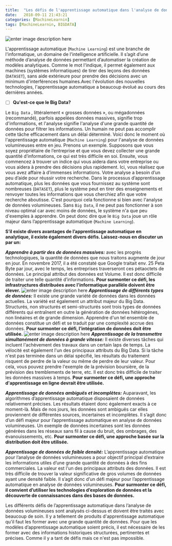 ```yaml
---
title:  "Les défis de l'apprentissage automatique dans l'analyse de données massives"
date:   2018-09-11 21:43:21
categories: [MachineLearnin]
tags: [MachineLearnin, BIGDATA]
---
```

![enter image description here](https://technofaq.org/wp-content/uploads/2018/01/1KzmIUYPmxgEHhXX7SlbP4w-620x350.jpeg)

L'apprentissage automatique (`Machine Learning`) est une branche de l'informatique, un domaine de l'intelligence artificielle. Il s’agit d’une méthode d’analyse de données permettant d’automatiser la création de modèles analytiques. Comme le mot l'indique, il permet également aux machines (systèmes informatiques) de tirer des leçons des données (`DATASET`), sans aide extérieure pour prendre des décisions avec un minimum d'interférences humaines.Avec l'évolution des nouvelles technologies, l'apprentissage automatique a beaucoup évolué au cours des dernières années.
 
 - [ ] **Qu'est-ce que le Big Data?**

Le `Big Data` , littéralement « grosses données », ou mégadonnées (recommandé), parfois appelées données massives, signifie trop d'informations, et l'analyse signifie l'analyse d'une grande quantité de données pour filtrer les informations. Un humain ne peut pas accomplir cette tâche efficacement dans un délai déterminé. Voici donc le moment où l'apprentissage automatique (`Machine Learning`) pour l'analyse de données volumineuses entre en jeu. Prenons un exemple. Supposons que vous soyez propriétaire de l’entreprise et que vous devez collecter une grande quantité d’informations, ce qui est très difficile en soi. Ensuite, vous commencez à trouver un indice qui vous aidera dans votre entreprise ou vous aidera à prendre des décisions plus rapidement. Ici, vous réalisez que vous avez affaire à d’immenses informations. Votre analyse a besoin d’un peu d’aide pour réussir votre recherche. Dans le processus d’apprentissage automatique, plus les données que vous fournissez au système sont nombreuses (`DATASET`), plus le système peut en tirer des enseignements et renvoyer toutes les informations que vous cherchiez afin que votre recherche aboutisse. C'est pourquoi cela fonctionne si bien avec l'analyse de données volumineuses. Sans `Big Data`, il ne peut pas fonctionner à son niveau optimal car avec moins de données, le système n'a que peu d'exemples à apprendre. On peut donc dire que le `Big Data` joue un rôle majeur dans l’apprentissage automatique (`Machine Learning`).

**S’il existe divers avantages de l’apprentissage automatique en analytique, il existe également divers défis. Laissez-nous en discuter un par un:**

***Apprendre à  partir des de données massives:*** avec les progrès technologiques, la quantité de données que nous traitons augmente de jour en jour. En novembre 2017, il a été constaté que Google traitait env. 25    Peta Byte par jour, avec le temps, les entreprises traverseront ces pétaoctets de données. Le principal attribut des données est Volume. Il est donc difficile de traiter une telle quantité d’informations. **Pour surmonter ce défi, les infrastructures distribuées avec l'informatique parallèle doivent être élever.**
![enter image description here](https://pbs.twimg.com/media/DFCyLpOWAAAC73q.jpg)
***Apprentissage de différents types de données:*** Il existe une grande variété de données dans les données actuelles. La variété est également un attribut majeur du Big Data. Structurés, non structurés et semi-structurés sont trois types de données différents qui entraînent en outre la génération de données hétérogènes, non linéaires et de grande dimension. Apprendre d'un tel ensemble de données constitue un défi et se traduit par une complexité accrue des données. **Pour surmonter ce défi, l’intégration de données doit être utilisée.**
![enter image description here](https://miro.medium.com/max/1400/1*W8JwjcT2OuZp5WMhKZ-Cuw.png)
***Apprentissage de la transmettre simultanément de données à grande vitesse:*** Il existe diverses tâches qui incluent l'achèvement des travaux dans un certain laps de temps. La vélocité est également l'un des principaux attributs du Big Data. Si la tâche n'est pas terminée dans un délai spécifié, les résultats du traitement risquent de perdre de la valeur ou même de perdre de leur valeur. Pour cela, vous pouvez prendre l'exemple de la prévision boursière, de la prévision des tremblements de terre, etc. Il est donc très difficile de traiter les données massives à temps. **Pour surmonter ce défi, une approche d'apprentissage en ligne devrait être utilisée.**

***Apprentissage de données ambiguës et incomplètes:*** Auparavant, les algorithmes d’apprentissage automatique disposaient de données relativement précises. Les résultats étaient donc également exacts à ce moment-là. Mais de nos jours, les données sont ambiguës car elles proviennent de différentes sources, incertaines et incomplètes. Il s’agit donc d’un défi majeur pour l’apprentissage automatique en analyse de données volumineuses. Un exemple de données incertaines sont les données générées dans les réseaux sans fil à cause du bruit, des ombrages, des évanouissements, etc. **Pour surmonter ce défi, une approche basée sur la distribution doit être utilisée.**

***Apprentissage de données de faible densité:*** L’apprentissage automatique pour l’analyse de données volumineuses a pour objectif principal d’extraire les informations utiles d’une grande quantité de données à des fins commerciales. La valeur est l'un des principaux attributs des données. Il est très difficile de trouver la valeur significative de gros volumes de données ayant une densité faible. Il s’agit donc d’un défi majeur pour l’apprentissage automatique en analyse de données volumineuses. **Pour surmonter ce défi, il convient d’utiliser les technologies d’exploration de données et la découverte de connaissances dans des bases de données.**

Les différents défis de l’apprentissage automatique dans l’analyse de données volumineuses sont analysés ci-dessus et doivent être traités avec beaucoup de soin. Il y a tellement de produits d'apprentissage automatique qu'il faut les former avec une grande quantité de données. Pour que les modèles d’apprentissage automatique soient précis, il est nécessaire de les former avec des informations historiques structurées, pertinentes et précises. Comme il y a tant de défis mais ce n'est pas impossible.
